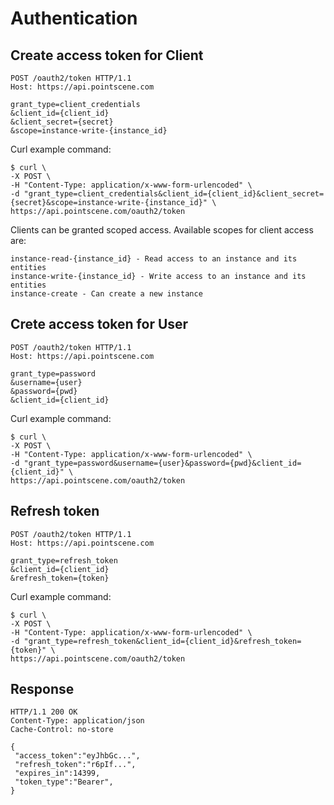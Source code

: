 # Authentication
## Create access token for Client
```
POST /oauth2/token HTTP/1.1
Host: https://api.pointscene.com
 
grant_type=client_credentials
&client_id={client_id}
&client_secret={secret}
&scope=instance-write-{instance_id}
```

Curl example command:
```
$ curl \
-X POST \
-H "Content-Type: application/x-www-form-urlencoded" \
-d "grant_type=client_credentials&client_id={client_id}&client_secret={secret}&scope=instance-write-{instance_id}" \
https://api.pointscene.com/oauth2/token
```

Clients can be granted scoped access. Available scopes for client access are:
```
instance-read-{instance_id} - Read access to an instance and its entities
instance-write-{instance_id} - Write access to an instance and its entities
instance-create - Can create a new instance
```

## Crete access token for User
```
POST /oauth2/token HTTP/1.1
Host: https://api.pointscene.com
 
grant_type=password
&username={user}
&password={pwd}
&client_id={client_id}
```

Curl example command:

``` 
$ curl \
-X POST \
-H "Content-Type: application/x-www-form-urlencoded" \
-d "grant_type=password&username={user}&password={pwd}&client_id={client_id}" \
https://api.pointscene.com/oauth2/token
```

## Refresh token
```
POST /oauth2/token HTTP/1.1
Host: https://api.pointscene.com
 
grant_type=refresh_token
&client_id={client_id}
&refresh_token={token}
```

Curl example command:
```
$ curl \
-X POST \
-H "Content-Type: application/x-www-form-urlencoded" \
-d "grant_type=refresh_token&client_id={client_id}&refresh_token={token}" \
https://api.pointscene.com/oauth2/token
```

## Response

```
HTTP/1.1 200 OK
Content-Type: application/json
Cache-Control: no-store
 
{
 "access_token":"eyJhbGc...",
 "refresh_token":"r6pIf...",
 "expires_in":14399,
 "token_type":"Bearer",
}
```